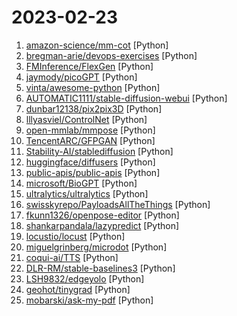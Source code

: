 # 2023-02-23

1. [amazon-science/mm-cot](https://github.com/amazon-science/mm-cot "Official implementation for Multimodal Chain-of-Thought Reasoning in Language Models (stay tuned and more will be updated)") [Python]
2. [bregman-arie/devops-exercises](https://github.com/bregman-arie/devops-exercises "Linux, Jenkins, AWS, SRE, Prometheus, Docker, Python, Ansible, Git, Kubernetes, Terraform, OpenStack, SQL, NoSQL, Azure, GCP, DNS, Elastic, Network, Virtualization. DevOps Interview Questions") [Python]
3. [FMInference/FlexGen](https://github.com/FMInference/FlexGen "Running large language models like OPT-175B/GPT-3 on a single GPU. Focusing on high-throughput large-batch generation.") [Python]
4. [jaymody/picoGPT](https://github.com/jaymody/picoGPT "An unnecessarily tiny implementation of GPT-2 in NumPy.") [Python]
5. [vinta/awesome-python](https://github.com/vinta/awesome-python "A curated list of awesome Python frameworks, libraries, software and resources") [Python]
6. [AUTOMATIC1111/stable-diffusion-webui](https://github.com/AUTOMATIC1111/stable-diffusion-webui "Stable Diffusion web UI") [Python]
7. [dunbar12138/pix2pix3D](https://github.com/dunbar12138/pix2pix3D "pix2pix3D: Generating 3D Objects from 2D User Inputs") [Python]
8. [lllyasviel/ControlNet](https://github.com/lllyasviel/ControlNet "Let us control diffusion models") [Python]
9. [open-mmlab/mmpose](https://github.com/open-mmlab/mmpose "OpenMMLab Pose Estimation Toolbox and Benchmark.") [Python]
10. [TencentARC/GFPGAN](https://github.com/TencentARC/GFPGAN "GFPGAN aims at developing Practical Algorithms for Real-world Face Restoration.") [Python]
11. [Stability-AI/stablediffusion](https://github.com/Stability-AI/stablediffusion "High-Resolution Image Synthesis with Latent Diffusion Models") [Python]
12. [huggingface/diffusers](https://github.com/huggingface/diffusers "🤗 Diffusers: State-of-the-art diffusion models for image and audio generation in PyTorch") [Python]
13. [public-apis/public-apis](https://github.com/public-apis/public-apis "A collective list of free APIs") [Python]
14. [microsoft/BioGPT](https://github.com/microsoft/BioGPT "") [Python]
15. [ultralytics/ultralytics](https://github.com/ultralytics/ultralytics "NEW - YOLOv8 🚀 in PyTorch > ONNX > CoreML > TFLite") [Python]
16. [swisskyrepo/PayloadsAllTheThings](https://github.com/swisskyrepo/PayloadsAllTheThings "A list of useful payloads and bypass for Web Application Security and Pentest/CTF") [Python]
17. [fkunn1326/openpose-editor](https://github.com/fkunn1326/openpose-editor "Openpose Editor for AUTOMATIC1111's stable-diffusion-webui") [Python]
18. [shankarpandala/lazypredict](https://github.com/shankarpandala/lazypredict "Lazy Predict help build a lot of basic models without much code and helps understand which models works better without any parameter tuning") [Python]
19. [locustio/locust](https://github.com/locustio/locust "Scalable load testing tool written in Python") [Python]
20. [miguelgrinberg/microdot](https://github.com/miguelgrinberg/microdot "The impossibly small web framework for Python and MicroPython.") [Python]
21. [coqui-ai/TTS](https://github.com/coqui-ai/TTS "🐸💬 - a deep learning toolkit for Text-to-Speech, battle-tested in research and production") [Python]
22. [DLR-RM/stable-baselines3](https://github.com/DLR-RM/stable-baselines3 "PyTorch version of Stable Baselines, reliable implementations of reinforcement learning algorithms.") [Python]
23. [LSH9832/edgeyolo](https://github.com/LSH9832/edgeyolo "an edge-real-time anchor-free object detector with decent performance") [Python]
24. [geohot/tinygrad](https://github.com/geohot/tinygrad "You like pytorch? You like micrograd? You love tinygrad! ❤️") [Python]
25. [mobarski/ask-my-pdf](https://github.com/mobarski/ask-my-pdf "Question answering system for PDF files") [Python]
